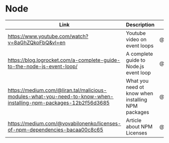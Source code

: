 # Node

| Link | Description | Added by |
| ---- | ----------- | -------- |
| https://www.youtube.com/watch?v=8aGhZQkoFbQ&vl=en| Youtube video on event loops | @mhtien |
| https://blog.logrocket.com/a-complete-guide-to-the-node-js-event-loop/ | A complete guide to Node.js event loop | @mhtien |
| https://medium.com/@liran.tal/malicious-modules-what-you-need-to-know-when-installing-npm-packages-12b2f56d3685 | What you need ot know when installing NPM packages|@fairyaksh|
| https://medium.com/@vovabilonenko/licenses-of-npm-dependencies-bacaa00c8c65| Article about NPM Licenses| @jackherizsmith|
